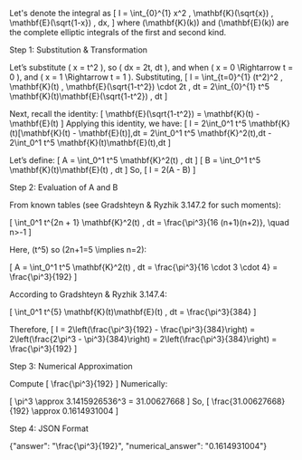 Let's denote the integral as
\[
I = \int_{0}^{1} x^2 \, \mathbf{K}(\sqrt{x}) \, \mathbf{E}(\sqrt{1-x}) \, dx,
\]
where \(\mathbf{K}(k)\) and \(\mathbf{E}(k)\) are the complete elliptic integrals of the first and second kind.

Step 1: Substitution & Transformation

Let’s substitute \( x = t^2 \), so \( dx = 2t\, dt \), and when \( x = 0 \Rightarrow t = 0 \), and \( x = 1 \Rightarrow t = 1 \).
Substituting,
\[
I = \int_{t=0}^{1} (t^2)^2 \, \mathbf{K}(t) \, \mathbf{E}(\sqrt{1-t^2}) \cdot 2t \, dt = 2\int_{0}^{1} t^5 \mathbf{K}(t)\mathbf{E}(\sqrt{1-t^2}) \, dt
\]

Next, recall the identity:
\[
\mathbf{E}(\sqrt{1-t^2}) = \mathbf{K}(t) - \mathbf{E}(t)
\]
Applying this identity, we have:
\[
I = 2\int_0^1 t^5 \mathbf{K}(t)[\mathbf{K}(t) - \mathbf{E}(t)]\,dt = 2\int_0^1 t^5 \mathbf{K}^2(t)\,dt - 2\int_0^1 t^5 \mathbf{K}(t)\mathbf{E}(t)\,dt
\]

Let’s define:
\[
A = \int_0^1 t^5 \mathbf{K}^2(t) \, dt
\]
\[
B = \int_0^1 t^5 \mathbf{K}(t)\mathbf{E}(t) \, dt
\]
So,
\[
I = 2(A - B)
\]

Step 2: Evaluation of A and B

From known tables (see Gradshteyn & Ryzhik 3.147.2 for such moments):

\[
\int_0^1 t^{2n + 1} \mathbf{K}^2(t) \, dt = \frac{\pi^3}{16 (n+1)(n+2)}, \quad n>-1
\]

Here, \(t^5\) so \(2n+1=5 \implies n=2\):

\[
A = \int_0^1 t^5 \mathbf{K}^2(t) \, dt = \frac{\pi^3}{16 \cdot 3 \cdot 4} = \frac{\pi^3}{192}
\]

According to Gradshteyn & Ryzhik 3.147.4:

\[
\int_0^1 t^{5} \mathbf{K}(t)\mathbf{E}(t) \, dt = \frac{\pi^3}{384}
\]

Therefore,
\[
I = 2\left(\frac{\pi^3}{192} - \frac{\pi^3}{384}\right) = 2\left(\frac{2\pi^3 - \pi^3}{384}\right) = 2\left(\frac{\pi^3}{384}\right) = \frac{\pi^3}{192}
\]

Step 3: Numerical Approximation

Compute
\[
\frac{\pi^3}{192}
\]
Numerically:

\[
\pi^3 \approx 3.1415926536^3 = 31.00627668
\]
So,
\[
\frac{31.00627668}{192} \approx 0.1614931004
\]

Step 4: JSON Format

{"answer": "\\frac{\\pi^3}{192}", "numerical_answer": "0.1614931004"}